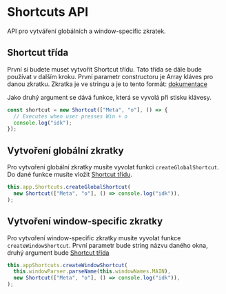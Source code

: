 # Shortcuts API

API pro vytváření globálních a window-specific zkratek.

## Shortcut třída

První si budete muset vytvořit Shortcut třídu. Tato třída se dále bude používat v dalším kroku. První parametr constructoru je Array kláves pro danou zkratku. Zkratka je ve stringu a je to tento formát: [dokumentace](https://developer.mozilla.org/en-US/docs/Web/API/KeyboardEvent/key)

Jako druhý argument se dává funkce, která se vyvolá při stisku klávesy.

```javascript
const shortcut = new Shortcut(["Meta", "o"], () => {
  // Executes when user presses Win + o
  console.log("idk");
});
```

## Vytvoření globální zkratky

Pro vytvoření globální zkratky musíte vyvolat funkci `createGlobalShortcut`. Do dané funkce musíte vložit [Shortcut třídu](#shortcut-trida).

```javascript
this.app.Shortcuts.createGlobalShortcut(
  new Shortcut(["Meta", "o"], () => console.log("idk")),
);
```

## Vytvoření window-specific zkratky

Pro vytvoření window-specific zkratky musíte vyvolat funkce `createWindowShortcut`. První parametr bude string názvu daného okna, druhý argument bude [Shortcut třída](#shortcut-trida)

```javascript
this.appShortcuts.createWindowShortcut(
  this.windowParser.parseName(this.windowNames.MAIN),
  new Shortcut(["Meta", "o"], () => console.log("idk")),
);
```
